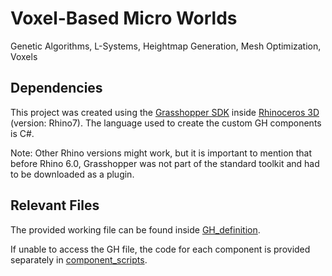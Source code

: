 # Voxel-Based Micro Worlds
 Genetic Algorithms, L-Systems, Heightmap Generation, Mesh Optimization, Voxels
 
 ## Dependencies  
 This project was created using the [Grasshopper SDK](https://developer.rhino3d.com/api/grasshopper/html/723c01da-9986-4db2-8f53-6f3a7494df75.htm) inside [Rhinoceros 3D](https://www.rhino3d.com/) (version: Rhino7). The language used to create the custom GH components is C#. 
 
 Note: Other Rhino versions might work, but it is important to mention that before Rhino 6.0, Grasshopper was not part of the standard toolkit and had to be downloaded as a plugin.  
 
 ## Relevant Files
 
The provided working file can be found inside [GH_definition](https://github.com/calincraiu/Voxel-Based-Micro-Worlds/tree/main/GH_definition).

If unable to access the GH file, the code for each component is provided separately in [component_scripts](https://github.com/calincraiu/Voxel-Based-Micro-Worlds/tree/main/component_scripts).
